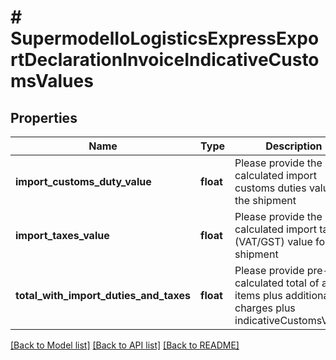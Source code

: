 # # SupermodelIoLogisticsExpressExportDeclarationInvoiceIndicativeCustomsValues

## Properties

Name | Type | Description | Notes
------------ | ------------- | ------------- | -------------
**import_customs_duty_value** | **float** | Please provide the pre-calculated import customs duties value for the shipment | [optional]
**import_taxes_value** | **float** | Please provide the pre-calculated import taxes (VAT/GST) value for the shipment | [optional]
**total_with_import_duties_and_taxes** | **float** | Please provide pre-calculated total of all line items plus additional charges plus indicativeCustomsValues | [optional]

[[Back to Model list]](../../README.md#models) [[Back to API list]](../../README.md#endpoints) [[Back to README]](../../README.md)
